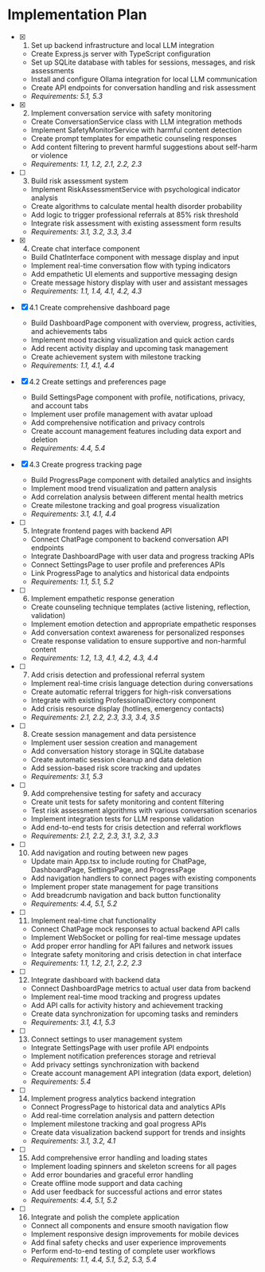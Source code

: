 # Implementation Plan

- [x] 1. Set up backend infrastructure and local LLM integration





  - Create Express.js server with TypeScript configuration
  - Set up SQLite database with tables for sessions, messages, and risk assessments
  - Install and configure Ollama integration for local LLM communication
  - Create API endpoints for conversation handling and risk assessment
  - _Requirements: 5.1, 5.3_

- [x] 2. Implement conversation service with safety monitoring








  - Create ConversationService class with LLM integration methods
  - Implement SafetyMonitorService with harmful content detection
  - Create prompt templates for empathetic counseling responses
  - Add content filtering to prevent harmful suggestions about self-harm or violence
  - _Requirements: 1.1, 1.2, 2.1, 2.2, 2.3_

- [ ] 3. Build risk assessment system
  - Implement RiskAssessmentService with psychological indicator analysis
  - Create algorithms to calculate mental health disorder probability
  - Add logic to trigger professional referrals at 85% risk threshold
  - Integrate risk assessment with existing assessment form results
  - _Requirements: 3.1, 3.2, 3.3, 3.4_

- [x] 4. Create chat interface component
  - Build ChatInterface component with message display and input
  - Implement real-time conversation flow with typing indicators
  - Add empathetic UI elements and supportive messaging design
  - Create message history display with user and assistant messages
  - _Requirements: 1.1, 1.4, 4.1, 4.2, 4.3_

- [x] 4.1 Create comprehensive dashboard page
  - Build DashboardPage component with overview, progress, activities, and achievements tabs
  - Implement mood tracking visualization and quick action cards
  - Add recent activity display and upcoming task management
  - Create achievement system with milestone tracking
  - _Requirements: 1.1, 4.1, 4.4_

- [x] 4.2 Create settings and preferences page
  - Build SettingsPage component with profile, notifications, privacy, and account tabs
  - Implement user profile management with avatar upload
  - Add comprehensive notification and privacy controls
  - Create account management features including data export and deletion
  - _Requirements: 4.4, 5.4_

- [x] 4.3 Create progress tracking page
  - Build ProgressPage component with detailed analytics and insights
  - Implement mood trend visualization and pattern analysis
  - Add correlation analysis between different mental health metrics
  - Create milestone tracking and goal progress visualization
  - _Requirements: 3.1, 4.1, 4.4_

- [ ] 5. Integrate frontend pages with backend API
  - Connect ChatPage component to backend conversation API endpoints
  - Integrate DashboardPage with user data and progress tracking APIs
  - Connect SettingsPage to user profile and preferences APIs
  - Link ProgressPage to analytics and historical data endpoints
  - _Requirements: 1.1, 5.1, 5.2_

- [ ] 6. Implement empathetic response generation
  - Create counseling technique templates (active listening, reflection, validation)
  - Implement emotion detection and appropriate empathetic responses
  - Add conversation context awareness for personalized responses
  - Create response validation to ensure supportive and non-harmful content
  - _Requirements: 1.2, 1.3, 4.1, 4.2, 4.3, 4.4_

- [ ] 7. Add crisis detection and professional referral system
  - Implement real-time crisis language detection during conversations
  - Create automatic referral triggers for high-risk conversations
  - Integrate with existing ProfessionalDirectory component
  - Add crisis resource display (hotlines, emergency contacts)
  - _Requirements: 2.1, 2.2, 2.3, 3.3, 3.4, 3.5_

- [ ] 8. Create session management and data persistence
  - Implement user session creation and management
  - Add conversation history storage in SQLite database
  - Create automatic session cleanup and data deletion
  - Add session-based risk score tracking and updates
  - _Requirements: 3.1, 5.3_

- [ ] 9. Add comprehensive testing for safety and accuracy
  - Create unit tests for safety monitoring and content filtering
  - Test risk assessment algorithms with various conversation scenarios
  - Implement integration tests for LLM response validation
  - Add end-to-end tests for crisis detection and referral workflows
  - _Requirements: 2.1, 2.2, 2.3, 3.1, 3.2, 3.3_

- [ ] 10. Add navigation and routing between new pages
  - Update main App.tsx to include routing for ChatPage, DashboardPage, SettingsPage, and ProgressPage
  - Add navigation handlers to connect pages with existing components
  - Implement proper state management for page transitions
  - Add breadcrumb navigation and back button functionality
  - _Requirements: 4.4, 5.1, 5.2_

- [ ] 11. Implement real-time chat functionality
  - Connect ChatPage mock responses to actual backend API calls
  - Implement WebSocket or polling for real-time message updates
  - Add proper error handling for API failures and network issues
  - Integrate safety monitoring and crisis detection in chat interface
  - _Requirements: 1.1, 1.2, 2.1, 2.2, 2.3_

- [ ] 12. Integrate dashboard with backend data
  - Connect DashboardPage metrics to actual user data from backend
  - Implement real-time mood tracking and progress updates
  - Add API calls for activity history and achievement tracking
  - Create data synchronization for upcoming tasks and reminders
  - _Requirements: 3.1, 4.1, 5.3_

- [ ] 13. Connect settings to user management system
  - Integrate SettingsPage with user profile API endpoints
  - Implement notification preferences storage and retrieval
  - Add privacy settings synchronization with backend
  - Create account management API integration (data export, deletion)
  - _Requirements: 5.4_

- [ ] 14. Implement progress analytics backend integration
  - Connect ProgressPage to historical data and analytics APIs
  - Add real-time correlation analysis and pattern detection
  - Implement milestone tracking and goal progress APIs
  - Create data visualization backend support for trends and insights
  - _Requirements: 3.1, 3.2, 4.1_

- [ ] 15. Add comprehensive error handling and loading states
  - Implement loading spinners and skeleton screens for all pages
  - Add error boundaries and graceful error handling
  - Create offline mode support and data caching
  - Add user feedback for successful actions and error states
  - _Requirements: 4.4, 5.1, 5.2_

- [ ] 16. Integrate and polish the complete application
  - Connect all components and ensure smooth navigation flow
  - Implement responsive design improvements for mobile devices
  - Add final safety checks and user experience improvements
  - Perform end-to-end testing of complete user workflows
  - _Requirements: 1.1, 4.4, 5.1, 5.2, 5.3, 5.4_